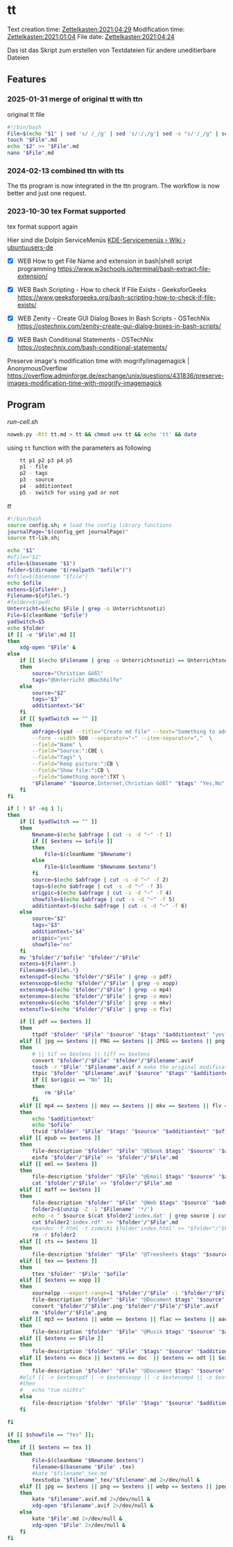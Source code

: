 # tt
Text creation time: [Zettelkasten:2021:04:29]() Modification time: [Zettelkasten:2021:01:04]() File date: [Zettelkasten:2021:04:24]()

Das ist das Skript zum erstellen von Textdateien für andere uneditierbare Dateien


## Features

### 2025-01-31 merge of original tt with ttn
original tt file
```bash
#!/bin/bash
File=$(echo "$1" | sed 's/ /_/g' | sed 's/:/;/g'| sed -e "s/'/_/g" | sed 's/\"//g')
touch "$File".md
echo "$2" >> "$File".md
nano "$File".md
```

### 2024-02-13 combined ttn with tts
The tts program is now integrated in the ttn program. The workflow is now better and just one request.

### 2023-10-30 tex Format supported
tex format support again


Hier sind die Dolpin ServiceMenüs
[KDE-Servicemenüs › Wiki › ubuntuusers-de]()


- [X] WEB How to get File Name and extension in bash|shell script programming https://www.w3schools.io/terminal/bash-extract-file-extension/
- [X] WEB Bash Scripting - How to check If File Exists - GeeksforGeeks https://www.geeksforgeeks.org/bash-scripting-how-to-check-if-file-exists/
- [X] WEB Zenity - Create GUI Dialog Boxes In Bash Scripts - OSTechNix https://ostechnix.com/zenity-create-gui-dialog-boxes-in-bash-scripts/
- [X] WEB Bash Conditional Statements - OSTechNix https://ostechnix.com/bash-conditional-statements/


Preserve image's modification time with mogrify/imagemagick | AnonymousOverflow
https://overflow.adminforge.de/exchange/unix/questions/431836/preserve-images-modification-time-with-mogrify-imagemagick

## Program

*run-cell.sh*
```bash
noweb.py -Rtt tt.md > tt && chmod u+x tt && echo 'tt' && date
```

using ``tt`` function with the parameters as following
```bash
    tt p1 p2 p3 p4 p5
    p1 - file
    p2 - tags
    p3 - source
    p4 - additiontext
    p5 - switch for using yad or not
```


*tt*
```bash
#!/bin/bash
source config.sh; # load the config library functions
journalPage="$(config_get journalPage)"
source tt-lib.sh;

echo "$1"
#ofile="$1"
ofile=$(basename "$1")
folder=$(dirname "$(realpath "$ofile")")
#ofile=$(basename "$file")
echo $ofile
extens=${ofile##*.}
Filename=${ofile%.*}
#folder=$(pwd)
Unterricht=$(echo $File | grep -o Unterrichtsnotiz)
File=$(cleanName "$ofile")
yadSwitch=$5
echo $folder
if [[ -e "$File".md ]]
then
	xdg-open "$File" &
else
    if [[ $(echo $Filename | grep -o Unterrichtsnotiz) == Unterrichtsnotiz || $(echo $Filename | grep -o Unterrichtsnotizen) == Unterrichtsnotizen || $(echo $Filename | grep -o Unterricht) == Unterricht ]]
    then
        source="Christian Gößl"
        tags="@Unterricht @Nachhilfe"
    else
        source="$2"
        tags="$3"
        additiontext="$4"
    fi
    if [[ $yadSwitch == "" ]]
    then
		abfrage=$(yad --title="Create md file" --text="Something to add?" \
		--form --width 500 --separator="~" --item-separator=","  \
		--field="Name" \
		--field="Source:":CBE \
		--field="Tags" \
		--field="Keep picture:":CB \
		--field="Show file:":CB \
		--field="Something more":TXT \
		"$Filename" "$source,Internet,Christian Gößl" "$tags" "Yes,No" "No,Yes" "$additiontext")
    fi
fi

if [ ! $? -eq 1 ];
then
    if [[ $yadSwitch == "" ]]
    then
		Newname=$(echo $abfrage | cut -s -d "~" -f 1)
		if [[ $extens == $ofile ]]
		then
			File=$(cleanName "$Newname")
		else
			File=$(cleanName "$Newname.$extens")
		fi
		source=$(echo $abfrage | cut -s -d "~" -f 2)
		tags=$(echo $abfrage | cut -s -d "~" -f 3)
		origpic=$(echo $abfrage | cut -s -d "~" -f 4)
		showfile=$(echo $abfrage | cut -s -d "~" -f 5)
		additiontext=$(echo $abfrage | cut -s -d "~" -f 6)
	else
		source="$2"
        tags="$3"
        additiontext="$4"
		origpic="yes"
		showfile="no"
	fi
	mv "$folder"/"$ofile" "$folder"/"$File"
	extens=${File##*.}
	Filename=${File%.*}
	extenspdf=$(echo "$folder"/"$File" | grep -o pdf)
	extensxopp=$(echo "$folder"/"$File" | grep -o xopp)
	extensmp4=$(echo "$folder"/"$File" | grep -o mp4)
	extensmov=$(echo "$folder"/"$File" | grep -o mov)
	extensmkv=$(echo "$folder"/"$File" | grep -o mkv)
	extensflv=$(echo "$folder"/"$File" | grep -o flv)

	if [[ pdf == $extens ]]
	then
		ttpdf "$folder" "$File" "$source" "$tags" "$additiontext" "yes" >> "$folder"/"$File"
	elif [[ jpg == $extens || PNG == $extens || JPEG == $extens || png == $extens || webp == $extens || jpeg == $extens || avif == $extens ]] && [[ -z $extenspdf && -z $extensxopp && -z $extensmp4 && -z $extensmov && -z $extensflv && -z $extensmkv ]]
	then
		# || tif == $extens || tiff == $extens
		convert "$folder"/"$File" "$folder"/"$Filename".avif
		touch -r "$File" "$Filename".avif # make the original modification time
		ttpic "$folder" "$Filename".avif "$source" "$tags" "$additiontext" >> "$folder"/"$Filename".avif
		if [[ $origpic == "No" ]];
		then
			rm "$File"
		fi
	elif [[ mp4 == $extens || mov == $extens || mkv == $extens || flv = $extens || ogv = $extens ]]
	then
		echo "$additiontext"
		echo "$ofile"
		ttvid "$folder" "$File" "$tags" "$source" "$additiontext" "$ofile" "yes"
	elif [[ epub == $extens ]]
	then
		file-description "$folder" "$File" "@Ebook $tags" "$source" "$additiontext" "" "yes" >> "$folder"/"$File".md
		einfo "$folder"/"$File" >> "$folder"/"$File".md
	elif [[ eml == $extens ]]
	then
		file-description "$folder" "$File" "@Email $tags" "$source" "$additiontext" "" "yes" >> "$folder"/"$File".md
		cat "$folder"/"$File" >> "$folder"/"$File".md
	elif [[ maff == $extens ]]
	then
		file-description "$folder" "$File" "@Web $tags" "$source" "$additiontext" "" "yes" >> "$folder"/"$File".md
		folder2=$(unzip -Z -1 "$Filename" '*/')
		echo -e " $source $(cat $folder2'index.dat' | grep source | cut -f 2)\n$additiontext\n" >> "$folder"/"$File".md
		cat $folder2'index.rdf' >> "$folder"/"$File".md
		#pandoc -f html -t zimwiki $folder'index.html' >> "$folder"/"$File".md
		rm -r $folder2
	elif [[ cts == $extens ]]
	then
		file-description "$folder" "$File" "@Treesheets $tags" "$source" "$additiontext" "" "yes" >> "$folder"/"$File".md
	elif [[ tex == $extens ]]
	then
		ttex "$folder" "$File" "$ofile" 
	elif [[ $extens == xopp ]]
	then
		xournalpp --export-range=1 "$folder"/"$File" -i "$folder"/"$File".png
		file-description "$folder" "$File" "@Document $tags" "$source" "$additiontext" "pic" "yes" >> "$folder"/"$File".md
		convert "$folder"/"$File".png "$folder"/"$File"/"$File".avif
		rm "$folder"/"$File".png
	elif [[ mp3 == $extens || webm == $extens || flac == $extens || aac = $extens || ogg = $extens || weba = $extens || wav = $extens || aiff = $extens || m4a = $extens ]]
	then
		file-description "$folder" "$File" "@Musik $tags" "$source" "$additiontext" >> "$folder"/"$File".md
	elif [[ $extens == $File ]]
	then
		file-description "$folder" "$File" "$tags" "$source" "$additiontext" >> "$folder"/"$File".md
	elif [[ $extens == docx || $extens == doc  || $extens == odt || $extens == ods || $extens == xls || $extens == xlsx || $extens == ppt || $extens == pptx || $extens == odp ]]
	then
		file-description "$folder" "$File" "@Document $tags" "$source" "$additiontext" >> "$folder"/"$File".md
	#elif [[ -n $extenspdf | -n $extensxopp || -z $extensmp4 || -z $extensmov || -z $extensflv || -z $extensmkv ]]
	#then
	#	echo "tue nichts"
	else
		file-description "$folder" "$File" "$tags" "$source" "$additiontext" "" "yes" >> "$folder"/"$File".md
	fi

fi

if [[ $showfile == "Yes" ]];
then
    if [[ $extens == tex ]]
    then
        File=$(cleanName "$Newname.$extens")
        filename=$(basename "$File" .tex)
        #kate "$filename"_tex.md
        texstudio "$filename"_tex/"$filename".md 2>/dev/null &
    elif [[ jpg == $extens || png == $extens || webp == $extens || jpeg == $extens || avif == $extens ]]
    then
        kate "$filename".avif.md 2>/dev/null &
        xdg-open "$filename".avif 2>/dev/null &
    else
        kate "$File".md 2>/dev/null &
        xdg-open "$File" 2>/dev/null &
    fi
fi
```




